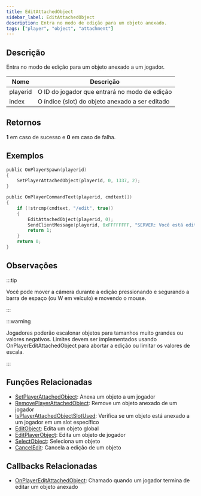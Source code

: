 ```yaml
---
title: EditAttachedObject
sidebar_label: EditAttachedObject
description: Entra no modo de edição para um objeto anexado.
tags: ["player", "object", "attachment"]
---
```


## Descrição

Entra no modo de edição para um objeto anexado a um jogador.

| Nome     | Descrição                                      |
| -------- | ------------------------------------------------ |
| playerid | O ID do jogador que entrará no modo de edição |
| index    | O índice (slot) do objeto anexado a ser editado  |

## Retornos

**1** em caso de sucesso e **0** em caso de falha.

## Exemplos

```c
public OnPlayerSpawn(playerid)
{
    SetPlayerAttachedObject(playerid, 0, 1337, 2);
}

public OnPlayerCommandText(playerid, cmdtext[])
{
    if (!strcmp(cmdtext, "/edit", true))
    {
        EditAttachedObject(playerid, 0);
        SendClientMessage(playerid, 0xFFFFFFFF, "SERVER: Você está editando seu objeto anexado no slot 0!");
        return 1;
    }
    return 0;
}
```

## Observações

:::tip

Você pode mover a câmera durante a edição pressionando e segurando a barra de espaço (ou W em veículo) e movendo o mouse.

:::

:::warning

Jogadores poderão escalonar objetos para tamanhos muito grandes ou valores negativos. Limites devem ser implementados usando OnPlayerEditAttachedObject para abortar a edição ou limitar os valores de escala.

:::

## Funções Relacionadas

- [SetPlayerAttachedObject](SetPlayerAttachedObject): Anexa um objeto a um jogador
- [RemovePlayerAttachedObject](RemovePlayerAttachedObject): Remove um objeto anexado de um jogador
- [IsPlayerAttachedObjectSlotUsed](IsPlayerAttachedObjectSlotUsed): Verifica se um objeto está anexado a um jogador em um slot específico
- [EditObject](EditObject): Edita um objeto global
- [EditPlayerObject](EditPlayerObject): Edita um objeto de jogador
- [SelectObject](SelectObject): Seleciona um objeto
- [CancelEdit](CancelEdit): Cancela a edição de um objeto

## Callbacks Relacionadas

- [OnPlayerEditAttachedObject](../callbacks/OnPlayerEditAttachedObject): Chamado quando um jogador termina de editar um objeto anexado
